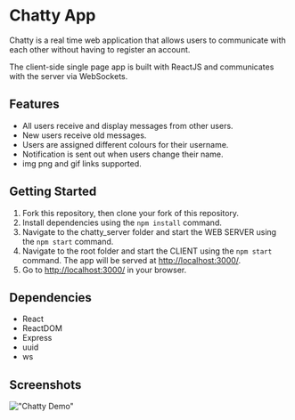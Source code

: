 # Chatty App

Chatty is a real time web application that allows users to communicate with each other without having to register an account. 

The client-side single page app is built with ReactJS and communicates with the server via WebSockets.

## Features

- All users receive and display messages from other users.
- New users receive old messages.
- Users are assigned different colours for their username.
- Notification is sent out when users change their name.
- img png and gif links supported.

## Getting Started

1. Fork this repository, then clone your fork of this repository.
2. Install dependencies using the `npm install` command.
3. Navigate to the chatty_server folder and start the WEB SERVER using the `npm start` command.
4. Navigate to the root folder and start the CLIENT using the `npm start` command. The app will be served at <http://localhost:3000/>.
5. Go to <http://localhost:3000/> in your browser.

## Dependencies

- React
- ReactDOM
- Express
- uuid
- ws

## Screenshots

!["Chatty Demo"](https://github.com/StanleyTYLau/chatty_app/blob/master/docs/Chatty02.gif)


